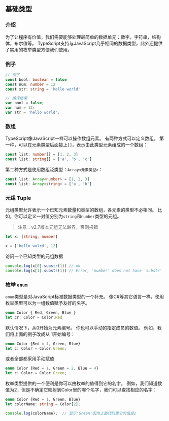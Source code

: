 ## 基础类型
### 介绍
为了让程序有价值，我们需要能够处理最简单的数据单元：数字，字符串，结构体，布尔值等。 TypeScript支持与JavaScript几乎相同的数据类型，此外还提供了实用的枚举类型方便我们使用。

### 例子
```typescript
// 例子
const bool: boolean = false
const num: number = 12
const str: string = 'hello world'

// 编译结果
var bool = false;
var num = 12;
var str = 'hello world';
```
### 数组
TypeScript像JavaScript一样可以操作数组元素。 有两种方式可以定义数组。 第一种，可以在元素类型后面接上`[]`，表示由此类型元素组成的一个数组：

```typescript
const list: number[] = [1, 2, 3]
const list: string[] = ['a', 'b', 'c']
```

第二种方式是使用数组泛类型：`Array<元素类型>`：

```typescript
const list: Array<number> = [1, 2, 3]
const list: Array<string> = ['a', 'b']
```

### 元组 Tuple
元组类型允许表示一个已知元素数量和类型的数组，各元素的类型不必相同。 比如，你可以定义一对值分别为`string`和`number`类型的元组。

> 注意：v2.7版本元组无法越界，否则报错

```typescript
let x: [string, number]

x = ['hello wolrd', 12]
```

访问一个已知类型的元组数据

```typescript
console.log(x[0].substr(1)) // ok
console.log(x[1].substr(1)) // Error, 'number' does not have 'substr'
```

### 枚举 `enum`
`enum`类型是对JavaScript标准数据类型的一个补充。 像C#等其它语言一样，使用枚举类型可以为一组数值赋予友好的名字。

```typescript
enum Color { Red, Green, Blue }
let cr: Color = Color.Red
```

默认情况下，从0开始为元素编号。 你也可以手动的指定成员的数值。 例如，我们将上面的例子改成从 1开始编号：

```typescript
enum Color {Red = 1, Green, Blue}
let c: Color = Color.Green;
```

或者全部都采用手动赋值

```typescript
enum Color {Red = 1, Green = 2, Blue = 4}
let c: Color = Color.Green;
```

枚举类型提供的一个便利是你可以由枚举的值得到它的名字。 例如，我们知道数值为2，但是不确定它映射到Color里的哪个名字，我们可以查找相应的名字：

```typescript
enum Color {Red = 1, Green, Blue}
let colorName: string = Color[2];

console.log(colorName);  // 显示'Green'因为上面代码里它的值是2
```